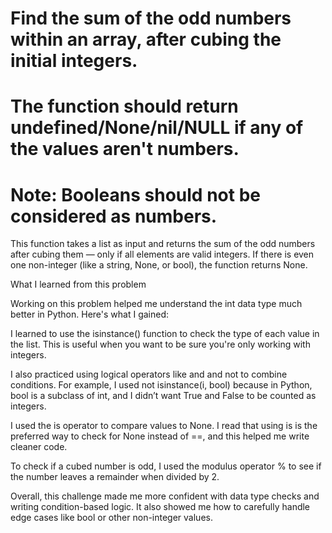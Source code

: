 # Find the sum of the odd numbers within an array, after cubing the initial integers. 
# The function should return undefined/None/nil/NULL if any of the values aren't numbers.
# Note: Booleans should not be considered as numbers.


This function takes a list as input and returns the sum of the odd numbers after cubing them — only if all elements are valid integers. If there is even one non-integer (like a string, None, or bool), the function returns None.

What I learned from this problem

Working on this problem helped me understand the int data type much better in Python. Here's what I gained:

I learned to use the isinstance() function to check the type of each value in the list. This is useful when you want to be sure you're only working with integers.

I also practiced using logical operators like and and not to combine conditions. For example, I used not isinstance(i, bool) because in Python, bool is a subclass of int, and I didn’t want True and False to be counted as integers.

I used the is operator to compare values to None. I read that using is is the preferred way to check for None instead of ==, and this helped me write cleaner code.

To check if a cubed number is odd, I used the modulus operator % to see if the number leaves a remainder when divided by 2.

Overall, this challenge made me more confident with data type checks and writing condition-based logic. It also showed me how to carefully handle edge cases like bool or other non-integer values.

